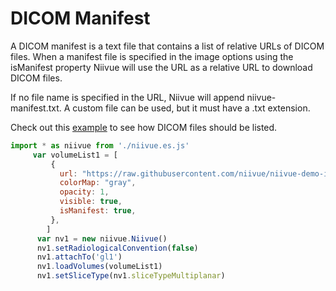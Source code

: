# DICOM Manifest
A DICOM manifest is a text file that contains a list of relative URLs of DICOM files. When a manifest file is specified in the image options using the isManifest property Niivue will use the URL as a relative URL to download DICOM files.

If no file name is specified in the URL, Niivue will append niivue-manifest.txt.  A custom file can be used, but it must have a .txt extension.

Check out this [example](https://github.com/niivue/niivue-demo-images/blob/main/dicom/niivue-manifest.txt) to see how DICOM files should be listed.

```javascript
import * as niivue from './niivue.es.js'
     var volumeList1 = [       
         {
           url: "https://raw.githubusercontent.com/niivue/niivue-demo-images/main/dicom/niivue-manifest.txt",
           colorMap: "gray",
           opacity: 1,
           visible: true,
           isManifest: true,
         },
        ] 
      var nv1 = new niivue.Niivue()
      nv1.setRadiologicalConvention(false)
      nv1.attachTo('gl1')
      nv1.loadVolumes(volumeList1)
      nv1.setSliceType(nv1.sliceTypeMultiplanar)
```
